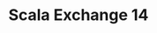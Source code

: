 ---
category: event
title: Scala Exchange 14
logo: /resources/img/scalaexchange.png
location: London
description: ""
start: 8 December 2014
end: 9 December 2014
link-out: http://skillsmatter.com/event/scala/scala-exchange-2014
---
